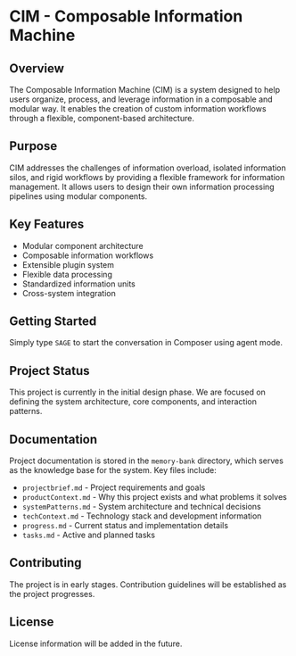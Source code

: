 # CIM - Composable Information Machine

## Overview

The Composable Information Machine (CIM) is a system designed to help users organize, process, and leverage information in a composable and modular way. It enables the creation of custom information workflows through a flexible, component-based architecture.

## Purpose

CIM addresses the challenges of information overload, isolated information silos, and rigid workflows by providing a flexible framework for information management. It allows users to design their own information processing pipelines using modular components.

## Key Features

- Modular component architecture
- Composable information workflows
- Extensible plugin system
- Flexible data processing
- Standardized information units
- Cross-system integration

## Getting Started

Simply type `SAGE` to start the conversation in Composer using agent mode.

## Project Status

This project is currently in the initial design phase. We are focused on defining the system architecture, core components, and interaction patterns.

## Documentation

Project documentation is stored in the `memory-bank` directory, which serves as the knowledge base for the system. Key files include:

- `projectbrief.md` - Project requirements and goals
- `productContext.md` - Why this project exists and what problems it solves
- `systemPatterns.md` - System architecture and technical decisions
- `techContext.md` - Technology stack and development information
- `progress.md` - Current status and implementation details
- `tasks.md` - Active and planned tasks

## Contributing

The project is in early stages. Contribution guidelines will be established as the project progresses.

## License

License information will be added in the future.

